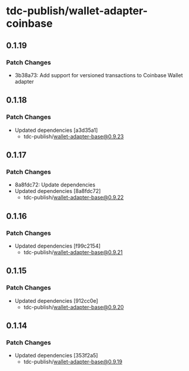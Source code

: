# tdc-publish/wallet-adapter-coinbase

## 0.1.19

### Patch Changes

-   3b38a73: Add support for versioned transactions to Coinbase Wallet adapter

## 0.1.18

### Patch Changes

-   Updated dependencies [a3d35a1]
    -   tdc-publish/wallet-adapter-base@0.9.23

## 0.1.17

### Patch Changes

-   8a8fdc72: Update dependencies
-   Updated dependencies [8a8fdc72]
    -   tdc-publish/wallet-adapter-base@0.9.22

## 0.1.16

### Patch Changes

-   Updated dependencies [f99c2154]
    -   tdc-publish/wallet-adapter-base@0.9.21

## 0.1.15

### Patch Changes

-   Updated dependencies [912cc0e]
    -   tdc-publish/wallet-adapter-base@0.9.20

## 0.1.14

### Patch Changes

-   Updated dependencies [353f2a5]
    -   tdc-publish/wallet-adapter-base@0.9.19
